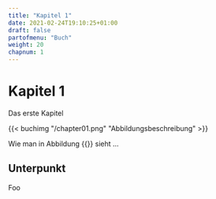 ```yaml
---
title: "Kapitel 1"
date: 2021-02-24T19:10:25+01:00
draft: false
partofmenu: "Buch"
weight: 20
chapnum: 1
---
```


# Kapitel 1

Das erste Kapitel

{{< buchimg "/chapter01.png" "Abbildungsbeschreibung" >}}

Wie man in Abbildung {{<imgref>}} sieht ...

## Unterpunkt

Foo
